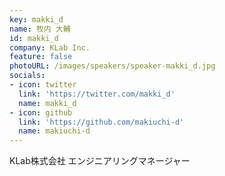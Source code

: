 ```yaml
---
key: makki_d
name: 牧内 大輔
id: makki_d
company: KLab Inc.
feature: false
photoURL: /images/speakers/speaker-makki_d.jpg
socials:
- icon: twitter
  link: 'https://twitter.com/makki_d'
  name: makki_d
- icon: github
  link: 'https://github.com/makiuchi-d'
  name: makiuchi-d
---
```

KLab株式会社 エンジニアリングマネージャー
